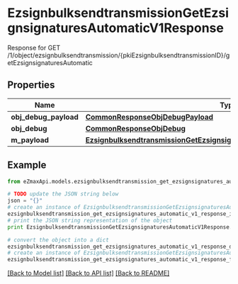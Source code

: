 # EzsignbulksendtransmissionGetEzsignsignaturesAutomaticV1Response

Response for GET /1/object/ezsignbulksendtransmission/{pkiEzsignbulksendtransmissionID}/getEzsignsignaturesAutomatic

## Properties
Name | Type | Description | Notes
------------ | ------------- | ------------- | -------------
**obj_debug_payload** | [**CommonResponseObjDebugPayload**](CommonResponseObjDebugPayload.md) |  | 
**obj_debug** | [**CommonResponseObjDebug**](CommonResponseObjDebug.md) |  | [optional] 
**m_payload** | [**EzsignbulksendtransmissionGetEzsignsignaturesAutomaticV1ResponseMPayload**](EzsignbulksendtransmissionGetEzsignsignaturesAutomaticV1ResponseMPayload.md) |  | 

## Example

```python
from eZmaxApi.models.ezsignbulksendtransmission_get_ezsignsignatures_automatic_v1_response import EzsignbulksendtransmissionGetEzsignsignaturesAutomaticV1Response

# TODO update the JSON string below
json = "{}"
# create an instance of EzsignbulksendtransmissionGetEzsignsignaturesAutomaticV1Response from a JSON string
ezsignbulksendtransmission_get_ezsignsignatures_automatic_v1_response_instance = EzsignbulksendtransmissionGetEzsignsignaturesAutomaticV1Response.from_json(json)
# print the JSON string representation of the object
print EzsignbulksendtransmissionGetEzsignsignaturesAutomaticV1Response.to_json()

# convert the object into a dict
ezsignbulksendtransmission_get_ezsignsignatures_automatic_v1_response_dict = ezsignbulksendtransmission_get_ezsignsignatures_automatic_v1_response_instance.to_dict()
# create an instance of EzsignbulksendtransmissionGetEzsignsignaturesAutomaticV1Response from a dict
ezsignbulksendtransmission_get_ezsignsignatures_automatic_v1_response_form_dict = ezsignbulksendtransmission_get_ezsignsignatures_automatic_v1_response.from_dict(ezsignbulksendtransmission_get_ezsignsignatures_automatic_v1_response_dict)
```
[[Back to Model list]](../README.md#documentation-for-models) [[Back to API list]](../README.md#documentation-for-api-endpoints) [[Back to README]](../README.md)


